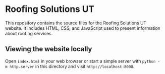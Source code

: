 # Roofing Solutions UT

This repository contains the source files for the Roofing Solutions UT website. It includes HTML, CSS, and JavaScript used to present information about roofing services.

## Viewing the website locally

Open `index.html` in your web browser or start a simple server with `python -m http.server` in this directory and visit `http://localhost:8000`.
